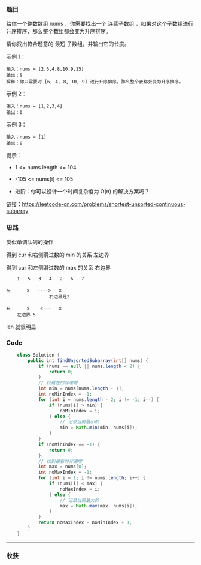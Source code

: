 ### 题目

给你一个整数数组 nums ，你需要找出一个 连续子数组 ，如果对这个子数组进行升序排序，那么整个数组都会变为升序排序。

请你找出符合题意的 最短 子数组，并输出它的长度。

示例 1：
```
输入：nums = [2,6,4,8,10,9,15]
输出：5
解释：你只需要对 [6, 4, 8, 10, 9] 进行升序排序，那么整个表都会变为升序排序。
```
示例 2：
```
输入：nums = [1,2,3,4]
输出：0
```
示例 3：
```
输入：nums = [1]
输出：0
```

提示：

- 1 <= nums.length <= 104
- -105 <= nums[i] <= 105
 

- 进阶：你可以设计一个时间复杂度为 O(n) 的解决方案吗？

链接：https://leetcode-cn.com/problems/shortest-unsorted-continuous-subarray

### 思路

类似单调队列的操作 

得到 cur 和右侧滑过数的 min 的关系 左边界

得到 cur 和左侧滑过数的 max 的关系 右边界

```
    1   5   3   4   2   6   7   

左      x   ---->   x
                右边界是2

右      x    <---   x
    左边界 5
```

len 就很明显

### Code
```java
    class Solution {
        public int findUnsortedSubarray(int[] nums) {
            if (nums == null || nums.length < 2) {
                return 0;
            }
            // 找最左的非递增
            int min = nums[nums.length - 1];
            int noMinIndex = -1;
            for (int i = nums.length - 2; i != -1; i--) {
                if (nums[i] > min) {
                    noMinIndex = i;
                } else {
                    // 记录当前最小的
                    min = Math.min(min, nums[i]);
                }
            }
            if (noMinIndex == -1) {
                return 0;
            }
            // 找到最右的非递增
            int max = nums[0];
            int noMaxIndex = -1;
            for (int i = 1; i != nums.length; i++) {
                if (nums[i] < max) {
                    noMaxIndex = i;
                } else {
                    // 记录当前最大的
                    max = Math.max(max, nums[i]);
                }
            }
            return noMaxIndex - noMinIndex + 1;
        }
    }
```
*** 
### 收获
